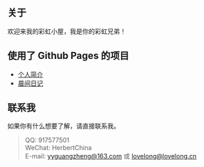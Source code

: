 ## 关于

欢迎来我的彩虹小屋，我是你的彩虹兄弟！

## 使用了 Github Pages 的项目

- [个人简介](https://denisding.github.io/)
- [晨间日记](https://denisding.github.io/morningdiary/)

## 联系我

如果你有什么想要了解，请直接联系我。

> QQ: 917577501\
> WeChat: HerbertChina\
> E-mail: yyguangzheng@163.com 或 lovelong@lovelong.cn
